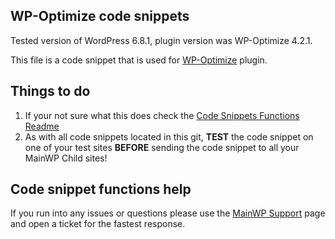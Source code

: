 ## WP-Optimize code snippets

Tested version of WordPress 6.8.1, plugin version was WP-Optimize 4.2.1.

This file is a code snippet that is used for [WP-Optimize](https://wordpress.org/plugins/wp-optimize/) plugin. 

## Things to do

1. If your not sure what this does check the [Code Snippets Functions Readme](https://github.com/mainwp/Code-Snippets-Functions/blob/master/README.md)
2. As with all code snippets located in this git, **TEST** the code snippet on one of your test sites **BEFORE** sending the code snippet to all your MainWP Child sites!

## Code snippet functions help

If you run into any issues or questions please use the [MainWP Support](https://mainwp.com/support/) page and open a ticket for the fastest response.
